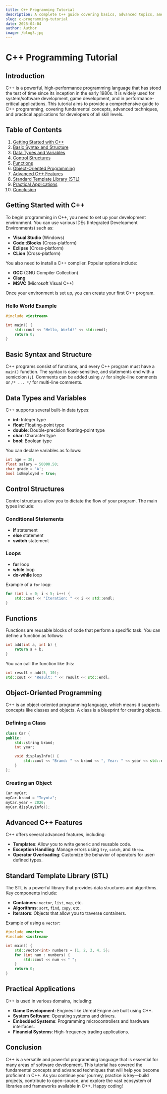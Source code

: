 ```yaml
---
title: C++ Programming Tutorial
description: A complete C++ guide covering basics, advanced topics, and real-world use for all skill levels.
slug: c-programming-tutorial
date: 2025-04-04
author: Author
image: /blog3.jpg
---
```


# C++ Programming Tutorial

## Introduction

C++ is a powerful, high-performance programming language that has stood the test of time since its inception in the early 1980s. It is widely used for system/software development, game development, and in performance-critical applications. This tutorial aims to provide a comprehensive guide to C++ programming, covering fundamental concepts, advanced techniques, and practical applications for developers of all skill levels.

## Table of Contents

1. [Getting Started with C++](#getting-started-with-c)
2. [Basic Syntax and Structure](#basic-syntax-and-structure)
3. [Data Types and Variables](#data-types-and-variables)
4. [Control Structures](#control-structures)
5. [Functions](#functions)
6. [Object-Oriented Programming](#object-oriented-programming)
7. [Advanced C++ Features](#advanced-c-features)
8. [Standard Template Library (STL)](#standard-template-library-stl)
9. [Practical Applications](#practical-applications)
10. [Conclusion](#conclusion)

## Getting Started with C++

To begin programming in C++, you need to set up your development environment. You can use various IDEs (Integrated Development Environments) such as:

- **Visual Studio** (Windows)
- **Code::Blocks** (Cross-platform)
- **Eclipse** (Cross-platform)
- **CLion** (Cross-platform)

You also need to install a C++ compiler. Popular options include:

- **GCC** (GNU Compiler Collection)
- **Clang**
- **MSVC** (Microsoft Visual C++)

Once your environment is set up, you can create your first C++ program.

### Hello World Example

```cpp showLineNumbers {3} /Hello, World!/
#include <iostream>

int main() {
    std::cout << "Hello, World!" << std::endl;
    return 0;
}
```

## Basic Syntax and Structure

C++ programs consist of functions, and every C++ program must have a `main()` function. The syntax is case-sensitive, and statements end with a semicolon (`;`). Comments can be added using `//` for single-line comments or `/* ... */` for multi-line comments.

## Data Types and Variables

C++ supports several built-in data types:

- **int**: Integer type
- **float**: Floating-point type
- **double**: Double-precision floating-point type
- **char**: Character type
- **bool**: Boolean type

You can declare variables as follows:

```cpp
int age = 30;
float salary = 50000.50;
char grade = 'A';
bool isEmployed = true;
```

## Control Structures

Control structures allow you to dictate the flow of your program. The main types include:

### Conditional Statements

- **if** statement
- **else** statement
- **switch** statement

### Loops

- **for** loop
- **while** loop
- **do-while** loop

Example of a `for` loop:

```cpp
for (int i = 0; i < 5; i++) {
    std::cout << "Iteration: " << i << std::endl;
}
```

## Functions

Functions are reusable blocks of code that perform a specific task. You can define a function as follows:

```cpp
int add(int a, int b) {
    return a + b;
}
```

You can call the function like this:

```cpp
int result = add(5, 10);
std::cout << "Result: " << result << std::endl;
```

## Object-Oriented Programming

C++ is an object-oriented programming language, which means it supports concepts like classes and objects. A class is a blueprint for creating objects.

### Defining a Class

```cpp
class Car {
public:
    std::string brand;
    int year;

    void displayInfo() {
        std::cout << "Brand: " << brand << ", Year: " << year << std::endl;
    }
};
```

### Creating an Object

```cpp
Car myCar;
myCar.brand = "Toyota";
myCar.year = 2020;
myCar.displayInfo();
```

## Advanced C++ Features

C++ offers several advanced features, including:

- **Templates**: Allow you to write generic and reusable code.
- **Exception Handling**: Manage errors using `try`, `catch`, and `throw`.
- **Operator Overloading**: Customize the behavior of operators for user-defined types.

## Standard Template Library (STL)

The STL is a powerful library that provides data structures and algorithms. Key components include:

- **Containers**: `vector`, `list`, `map`, etc.
- **Algorithms**: `sort`, `find`, `copy`, etc.
- **Iterators**: Objects that allow you to traverse containers.

Example of using a `vector`:

```cpp
#include <vector>
#include <iostream>

int main() {
    std::vector<int> numbers = {1, 2, 3, 4, 5};
    for (int num : numbers) {
        std::cout << num << " ";
    }
    return 0;
}
```

## Practical Applications

C++ is used in various domains, including:

- **Game Development**: Engines like Unreal Engine are built using C++.
- **System Software**: Operating systems and drivers.
- **Embedded Systems**: Programming microcontrollers and hardware interfaces.
- **Financial Systems**: High-frequency trading applications.

## Conclusion

C++ is a versatile and powerful programming language that is essential for many areas of software development. This tutorial has covered the fundamental concepts and advanced techniques that will help you become proficient in C++. As you continue your journey, practice is key—build projects, contribute to open-source, and explore the vast ecosystem of libraries and frameworks available in C++. Happy coding!
